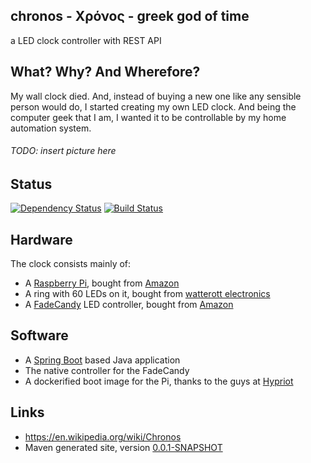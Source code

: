 ## chronos - Χρόνος - greek god of time

a LED clock controller with REST API

## What? Why? And Wherefore?

My wall clock died. And, instead of buying a new one like any sensible person would do,
I started creating my own LED clock. And being the computer geek that I am, I wanted it
to be controllable by my home automation system.

###### TODO: insert picture here

## Status
[![Dependency Status](https://www.versioneye.com/user/projects/55fc3343ddc3cf0014000155/badge.svg?style=flat)](https://www.versioneye.com/user/projects/55fc3343ddc3cf0014000155)
[![Build Status](https://travis-ci.org/hakan42/chronos.svg?branch=master)](https://travis-ci.org/hakan42/chronos)

## Hardware

The clock consists mainly of:

* A [Raspberry Pi](https://www.raspberrypi.org/), bought from [Amazon](http://www.amazon.de/gp/product/B00T3BX0L8)
* A ring with 60 LEDs on it, bought from [watterott electronics](http://www.watterott.com/de/WS2812-RGB-Ring-60-Black-Edition)
* A [FadeCandy](http://www.misc.name/fadecandy/) LED controller, bought from [Amazon](http://www.amazon.de/gp/product/B00K02HWIG)

## Software

* A [Spring Boot](http://projects.spring.io/spring-boot/) based Java application
* The native controller for the FadeCandy
* A dockerified boot image for the Pi, thanks to the guys at [Hypriot](http://blog.hypriot.com/)

## Links

* https://en.wikipedia.org/wiki/Chronos
* Maven generated site, version [0.0.1-SNAPSHOT](https://hakan42.github.io/chronos/site/0.0.1-SNAPSHOT/)


